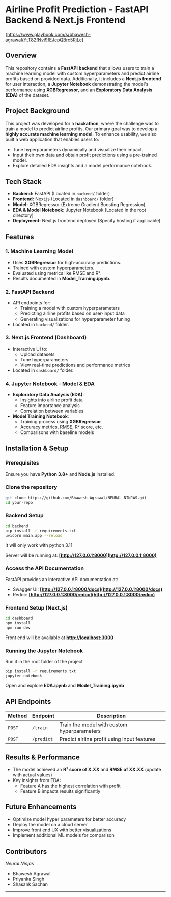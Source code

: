 # Airline Profit Prediction - FastAPI Backend & Next.js Frontend

{https://www.playbook.com/s/bhawesh-agrawal/YtT82fNvi9fEJcpQBrc5RjLc}

## Overview

This repository contains a **FastAPI backend** that allows users to train a machine learning model with custom hyperparameters and predict airline profits based on provided data. Additionally, it includes a **Next.js frontend** for user interaction, a **Jupyter Notebook** demonstrating the model's performance using **XGBRegressor**, and an **Exploratory Data Analysis (EDA)** of the dataset.

## Project Background

This project was developed for a **hackathon**, where the challenge was to train a model to predict airline profits. Our primary goal was to develop a **highly accurate machine learning model**. To enhance usability, we also built a web application that enables users to:

- Tune hyperparameters dynamically and visualize their impact.
- Input their own data and obtain profit predictions using a pre-trained model.
- Explore detailed EDA insights and a model performance notebook.

## Tech Stack

- **Backend:** FastAPI (Located in `backend/` folder)
- **Frontend:** Next.js (Located in `dashboard/` folder)
- **Model:** XGBRegressor (Extreme Gradient Boosting Regression)
- **EDA & Model Notebook:** Jupyter Notebook (Located in the root directory)
- **Deployment:** Next.js frontend deployed (Specify hosting if applicable)

## Features

### 1. Machine Learning Model

- Uses **XGBRegressor** for high-accuracy predictions.
- Trained with custom hyperparameters.
- Evaluated using metrics like RMSE and R².
- Results documented in **Model\_Training.ipynb**.

### 2. FastAPI Backend

- API endpoints for:
  - Training a model with custom hyperparameters
  - Predicting airline profits based on user-input data
  - Generating visualizations for hyperparameter tuning
- Located in `backend/` folder.

### 3. Next.js Frontend (Dashboard)

- Interactive UI to:
  - Upload datasets
  - Tune hyperparameters
  - View real-time predictions and performance metrics
- Located in `dashboard/` folder.

### 4. Jupyter Notebook - Model & EDA

- **Exploratory Data Analysis (EDA)**:
  - Insights into airline profit data
  - Feature importance analysis
  - Correlation between variables
- **Model Training Notebook**:
  - Training process using **XGBRegressor**
  - Accuracy metrics, RMSE, R² score, etc.
  - Comparisons with baseline models

## Installation & Setup

### Prerequisites

Ensure you have **Python 3.8+** and **Node.js** installed.

### Clone the repository

```sh
git clone https://github.com/Bhawesh-Agrawal/NEURAL-NINJAS.git
cd your-repo
```

### Backend Setup

```sh
cd backend
pip install -r requirements.txt
uvicorn main:app --reload
```
It will only work with python 3.11

Server will be running at: **[http://127.0.0.1:8000](http://127.0.0.1:8000)**

### Access the API Documentation

FastAPI provides an interactive API documentation at:

- Swagger UI: **[http://127.0.0.1:8000/docs](http://127.0.0.1:8000/docs)**
- Redoc: **[http://127.0.0.1:8000/redoc](http://127.0.0.1:8000/redoc)**

### Frontend Setup (Next.js)

```sh
cd dashboard
npm install
npm run dev
```

Front end will be available at [**http://localhost:3000**](http://localhost:3000)

### Running the Jupyter Notebook
Run it in the root folder of the project
```sh
pip install -r requirements.txt
jupyter notebook
```

Open and explore **EDA.ipynb** and **Model\_Training.ipynb**

## API Endpoints

| Method | Endpoint   | Description                                 |
| ------ | ---------- | ------------------------------------------- |
| `POST` | `/train`   | Train the model with custom hyperparameters |
| `POST` | `/predict` | Predict airline profit using input features |            |

## Results & Performance

- The model achieved an **R² score of X.XX** and **RMSE of XX.XX** (update with actual values)
- Key insights from EDA:
  - Feature A has the highest correlation with profit
  - Feature B impacts results significantly

## Future Enhancements

- Optimize model hyper parameters for better accuracy
- Deploy the model on a cloud server
- Improve front end UX with better visualizations
- Implement additional ML models for comparison

## Contributors
  *Neural Ninjas*
- Bhawesh Agrawal
- Priyanka Singh
- Shasank Sachan

---


